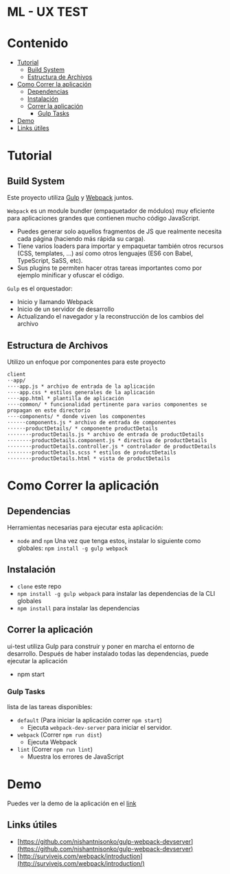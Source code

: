 # ML - UX TEST

# Contenido
* [Tutorial](#Tutorial)
    * [Build System](#build-system)
    * [Estructura de Archivos](#estructura-de-archivos)
* [Como Correr la aplicación](#como-correr-la-aplicación)
    * [Dependencias](#dependencias)
    * [Instalación](#instalación)
    * [Correr la aplicación](#correr-la-aplicación)
        * [Gulp Tasks](#gulp-tasks)
* [Demo](#demo)
* [Links útiles](#links-útiles)

# Tutorial

## Build System
Este proyecto utiliza [Gulp](http://gulpjs.com/) y [Webpack](https://webpack.github.io/) juntos.

`Webpack` es un module bundler (empaquetador de módulos) muy eficiente para aplicaciones grandes que contienen mucho código JavaScript.
* Puedes generar solo aquellos fragmentos de JS que realmente necesita cada página (haciendo más rápida su carga).
* Tiene varios loaders para importar y empaquetar también otros recursos (CSS, templates, …) así como otros lenguajes (ES6 con Babel, TypeScript, SaSS, etc).
* Sus plugins te permiten hacer otras tareas importantes como por ejemplo minificar y ofuscar el código.

`Gulp` es el orquestador:
* Inicio y llamando Webpack
* Inicio de un servidor de desarrollo
* Actualizando el navegador y la reconstrucción de los cambios del archivo

## Estructura de Archivos
Utilizo un enfoque por componentes para este proyecto
```
client
⋅⋅app/
⋅⋅⋅⋅app.js * archivo de entrada de la aplicación
⋅⋅⋅⋅app.css * estilos generales de la aplicación
⋅⋅⋅⋅app.html * plantilla de aplicación
⋅⋅⋅⋅common/ * funcionalidad pertinente para varios componentes se propagan en este directorio
⋅⋅⋅⋅components/ * donde viven los componentes
⋅⋅⋅⋅⋅⋅components.js * archivo de entrada de componentes
⋅⋅⋅⋅⋅⋅productDetails/ * componente productDetails
⋅⋅⋅⋅⋅⋅⋅⋅productDetails.js * archivo de entrada de productDetails
⋅⋅⋅⋅⋅⋅⋅⋅productDetails.component.js * directiva de productDetails
⋅⋅⋅⋅⋅⋅⋅⋅productDetails.controller.js * controlador de productDetails
⋅⋅⋅⋅⋅⋅⋅⋅productDetails.scss * estilos de productDetails
⋅⋅⋅⋅⋅⋅⋅⋅productDetails.html * vista de productDetails
```

# Como Correr la aplicación
## Dependencias
Herramientas necesarias para ejecutar esta aplicación:
* `node` and `npm`
Una vez que tenga estos, instalar lo siguiente como globales:
`npm install -g gulp webpack`

## Instalación
* `clone` este repo
* `npm install -g gulp webpack` para instalar las dependencias de la CLI globales
* `npm install` para instalar las dependencias

## Correr la aplicación
ui-test utiliza Gulp para construir y poner en marcha el entorno de desarrollo. Después de haber instalado todas las dependencias, puede ejecutar la aplicación
* npm start

### Gulp Tasks
lista de las tareas disponibles:
* `default` (Para iniciar la aplicación correr `npm start`)
	* Ejecuta `webpack-dev-server` para iniciar el servidor.
* `webpack` (Correr `npm run dist`)
  * Ejecuta Webpack
* `lint` (Correr `npm run lint`)
  * Muestra los errores de JavaScript

# Demo
Puedes ver la demo de la aplicación en el [link](https://ale30p.github.io/ui-test/)

## Links útiles
* [https://github.com/nishantnisonko/gulp-webpack-devserver](https://github.com/nishantnisonko/gulp-webpack-devserver)
* [http://survivejs.com/webpack/introduction](http://survivejs.com/webpack/introduction/)
